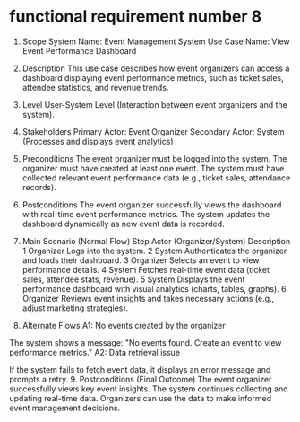 # functional requirement number 8
1. Scope
   System Name: Event Management System
   Use Case Name: View Event Performance Dashboard
2. Description
   This use case describes how event organizers can access a dashboard displaying event performance metrics, such as ticket sales, attendee statistics, and revenue trends.

3. Level
   User-System Level (Interaction between event organizers and the system).
4. Stakeholders
   Primary Actor: Event Organizer
   Secondary Actor: System (Processes and displays event analytics)
5. Preconditions
   The event organizer must be logged into the system.
   The organizer must have created at least one event.
   The system must have collected relevant event performance data (e.g., ticket sales, attendance records).
6. Postconditions
   The event organizer successfully views the dashboard with real-time event performance metrics.
   The system updates the dashboard dynamically as new event data is recorded.
7. Main Scenario (Normal Flow)
   Step	Actor (Organizer/System)	Description
   1	    Organizer	                Logs into the system.
   2	    System	                    Authenticates the organizer and loads their dashboard.
   3	    Organizer	                Selects an event to view performance details.
   4	    System	                    Fetches real-time event data (ticket sales, attendee stats, revenue).
   5	    System	                    Displays the event performance dashboard with visual analytics (charts, tables, graphs).
   6	    Organizer	                Reviews event insights and takes necessary actions (e.g., adjust marketing strategies).
8. Alternate Flows
   A1: No events created by the organizer

The system shows a message: "No events found. Create an event to view performance metrics."
A2: Data retrieval issue

If the system fails to fetch event data, it displays an error message and prompts a retry.
9. Postconditions (Final Outcome)
   The event organizer successfully views key event insights.
   The system continues collecting and updating real-time data.
   Organizers can use the data to make informed event management decisions.